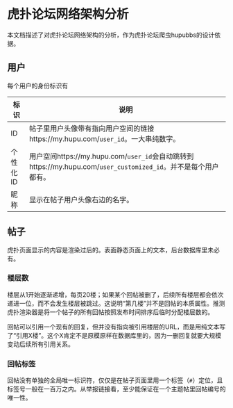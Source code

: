 # 虎扑论坛网络架构分析

本文档描述了对虎扑论坛网络架构的分析，作为虎扑论坛爬虫hupubbs的设计依据。

## 用户

每个用户的身份标识有

|标识|说明
|---|---
|ID|帖子里用户头像带有指向用户空间的链接https://my.hupu.com/`user_id`。一大串纯数字。
|个性化ID|用户空间https://my.hupu.com/`user_id`会自动跳转到https://my.hupu.com/`user_customized_id`。并不是每个用户都有。
|昵称|显示在帖子用户头像右边的名字。

## 帖子

虎扑页面显示的内容是渲染过后的。表面静态页面上的文本，后台数据库里未必有。

### 楼层数

楼层从1开始逐渐递增，每页20楼；如果某个回帖被删了，后续所有楼层都会依次递进一位，而不会发生楼层被跳过。这说明“第几楼”并不是回帖的本质属性。推测虎扑渲染器是将一个帖子的所有回帖按照发布时间排序后临时分配楼层数的。

回帖可以引用一个现有的回复，但并没有指向被引用楼层的URL，而是用纯文本写了“引用X楼”。这个X肯定不是原模原样在数据库里的，因为一删回复就要大规模变动后续所有引用关系。

### 回帖标签

回帖没有单独的全局唯一标识符，仅仅是在帖子页面里用一个标签（`#`）定位，且标签号一般在一百万之内。从举报链接看，至少能保证在一个主题帖里回帖编号的唯一性。